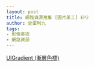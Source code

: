 ```yaml
---
layout: post
title: 網路資源蒐集 [圖片美工] EP2
author: 史蛋利九
tags:
- 影像美術
- 網路資源
---
```


<a href="https://uigradients.com/" target="_blank">
UIGradient (漸層色標)
</a>

